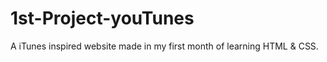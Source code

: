 # 1st-Project-youTunes
A iTunes inspired website made in my first month of learning HTML &amp; CSS.
